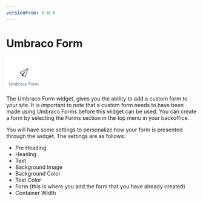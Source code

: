 ```yaml
---
versionFrom: 8.0.0
---
```


# Umbraco Form

![Umbraco Form widget icon](images/The-Umbraco-Form-Widget.png)

The Umbraco Form widget, gives you the ability to add a custom form to your site. It is important to note that a custom form needs to have been made using Umbraco Forms before this widget can be used.
You can create a form by selecting the Forms section in the top menu in your backoffice.

You will have some settings to personalize how your form is presented through the widget. The settings are as follows:

- Pre Heading
- Heading
- Text
- Background Image
- Background Color
- Text Color
- Form (this is where you add the form that you have already created)
- Container Width
